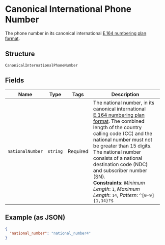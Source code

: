 
# Canonical International Phone Number

The phone number in its canonical international [E.164 numbering plan format](https://www.itu.int/rec/T-REC-E.164/en).

## Structure

`CanonicalInternationalPhoneNumber`

## Fields

| Name | Type | Tags | Description |
|  --- | --- | --- | --- |
| `nationalNumber` | `string` | Required | The national number, in its canonical international [E.164 numbering plan format](https://www.itu.int/rec/T-REC-E.164/en). The combined length of the country calling code (CC) and the national number must not be greater than 15 digits. The national number consists of a national destination code (NDC) and subscriber number (SN).<br>**Constraints**: *Minimum Length*: `1`, *Maximum Length*: `14`, *Pattern*: `^[0-9]{1,14}?$` |

## Example (as JSON)

```json
{
  "national_number": "national_number4"
}
```

